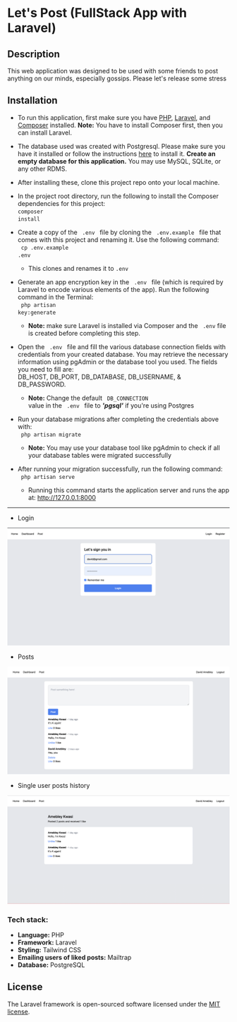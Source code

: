 # Let's Post (FullStack App with Laravel)

## Description
This web application was designed to be used with some friends to post anything on our minds, especially gossips. Please let's release some stress
## Installation
- To run this application, first make sure you have [PHP](https://www.php.net/manual/en/install.php), [Laravel](https://laravel.com/docs/9.x/installation), and [Composer](https://getcomposer.org/download/) installed. **Note:** You have to install Composer first, then you can install Laravel.

- The database used was created with Postgresql. Please make sure you have it installed or follow the instructions [here](https://www.postgresql.org/download/) to install it. <strong>Create an empty database for this application.</strong> You may use MySQL, SQLite, or any other RDMS.

- After installing these, clone this project repo onto your local machine.

- In the project root directory, run the following to install the Composer dependencies for this project:
<br /> <code>composer install</code>

- Create a copy of the <code> .env </code> file by cloning the <code> .env.example </code> file that comes with this project and renaming it. 
Use the following command: 
<br /> <code> cp .env.example .env</code> 
    - This clones and renames it to <code>.env</code>
    
- Generate an app encryption key in the <code> .env </code> file (which is required by Laravel to encode various elements of the app). Run the following command in the Terminal:
<br /> <code> php artisan key:generate </code>
    - **Note:** make sure Laravel is installed via Composer and the <code> .env</code> file is created before completing this step.
    
- Open the <code> .env </code> file and fill the various database connection fields with credentials from your created database. You may retrieve the necessary information using pgAdmin or the database tool you used. The fields you need to fill are:
<br /> DB_HOST, DB_PORT, DB_DATABASE, DB_USERNAME, & DB_PASSWORD.
    - **Note:** Change the default <code> DB_CONNECTION </code> value in the <code> .env </code> file to __*'pgsql'*__ if you're using Postgres
    
- Run your database migrations after completing the credentials above with:
<br /> <code> php artisan migrate </code>
    - **Note:** You may use your database tool like pgAdmin to check if all your database tables were migrated successfully
    
- After running your migration successfully, run the following command:
<br /> <code> php artisan serve </code>
    - Running this command starts the application server and runs the app at: http://127.0.0.1:8000


<hr />

- Login
<img src="https://github.com/davidamebley/laravel-lets-post/blob/60ef46a49e3fa2806d4ab45a9c6ce4eea17297c4/sign%20in.png"/>

- Posts 
<img src="https://github.com/davidamebley/laravel-lets-post/blob/main/posts.png" />

- Single user posts history
<img src="https://github.com/davidamebley/laravel-lets-post/blob/main/single%20user%20posts.png" />

### Tech stack:
- <strong>Language:</strong> PHP
- <strong>Framework:</strong> Laravel
- <strong>Styling:</strong> Tailwind CSS
- <strong>Emailing users of liked posts:</strong> Mailtrap
- <strong>Database:</strong> PostgreSQL

## License

The Laravel framework is open-sourced software licensed under the [MIT license](https://opensource.org/licenses/MIT).
